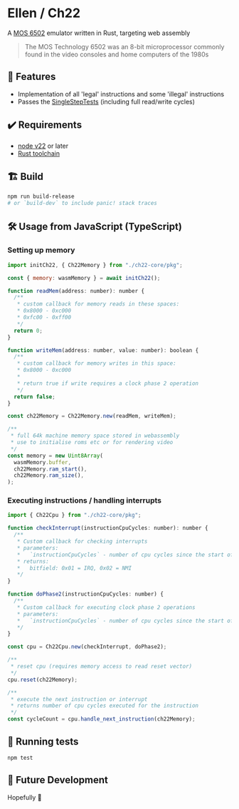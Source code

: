 # Ellen / Ch22

A [MOS 6502](https://en.wikipedia.org/wiki/MOS_Technology_6502) emulator written in Rust, targeting web assembly

> The MOS Technology 6502 was an 8-bit microprocessor commonly found in the video consoles and home computers of the 1980s

## 🌟 Features

- Implementation of all 'legal' instructions and some 'illegal' instructions
- Passes the [SingleStepTests](https://github.com/SingleStepTests/65x02) (including full read/write cycles)

## ✔️ Requirements

- [node v22](https://nodejs.org/en) or later
- [Rust toolchain](https://www.rust-lang.org)

## 🏗️ Build

```bash
npm run build-release
# or `build-dev` to include panic! stack traces
```

## 🛠️ Usage from JavaScript (TypeScript)

### Setting up memory

```js
import initCh22, { Ch22Memory } from "./ch22-core/pkg";

const { memory: wasmMemory } = await initCh22();

function readMem(address: number): number {
  /**
   * custom callback for memory reads in these spaces:
   * 0x8000 - 0xc000
   * 0xfc00 - 0xff00
   */
  return 0;
}

function writeMem(address: number, value: number): boolean {
  /**
   * custom callback for memory writes in this space:
   * 0x8000 - 0xc000
   *
   * return true if write requires a clock phase 2 operation
   */
  return false;
}

const ch22Memory = Ch22Memory.new(readMem, writeMem);

/**
 * full 64k machine memory space stored in webassembly
 * use to initialise roms etc or for rendering video
 */
const memory = new Uint8Array(
  wasmMemory.buffer,
  ch22Memory.ram_start(),
  ch22Memory.ram_size(),
);
```

### Executing instructions / handling interrupts

```js
import { Ch22Cpu } from "./ch22-core/pkg";

function checkInterrupt(instructionCpuCycles: number): number {
  /**
   * Custom callback for checking interrupts
   * parameters:
   *   `instructionCpuCycles` - number of cpu cycles since the start of the instruction
   * returns:
   *   bitfield: 0x01 = IRQ, 0x02 = NMI
   */
}

function doPhase2(instructionCpuCycles: number) {
  /**
   * Custom callback for executing clock phase 2 operations
   * parameters:
   *   `instructionCpuCycles` - number of cpu cycles since the start of the instruction
   */
}

const cpu = Ch22Cpu.new(checkInterrupt, doPhase2);

/**
 * reset cpu (requires memory access to read reset vector)
 */
cpu.reset(ch22Memory);

/**
 * execute the next instruction or interrupt
 * returns number of cpu cycles executed for the instruction
 */
const cycleCount = cpu.handle_next_instruction(ch22Memory);
```

## 🧪 Running tests

```bash
npm test
```

## 🔮 Future Development

Hopefully 🤞
